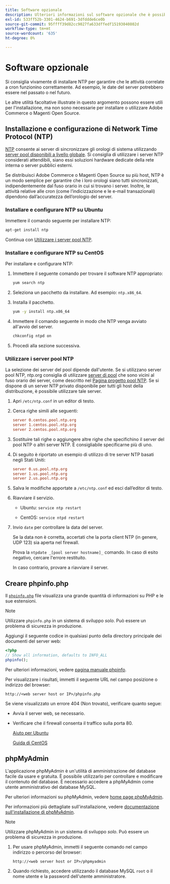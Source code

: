```yaml
---
title: Software opzionale
description: Ulteriori informazioni sul software opzionale che è possibile installare per supportare le installazioni locali di Adobe Commerce e Magenti Open Source.
exl-id: 533ff52b-3301-4624-b691-3dfddde6ce0b
source-git-commit: 95ffff39d82cc9027fa633dffedf15193040802d
workflow-type: tm+mt
source-wordcount: '635'
ht-degree: 0%

---
```


# Software opzionale

Si consiglia vivamente di installare NTP per garantire che le attività correlate a cron funzionino correttamente. Ad esempio, le date del server potrebbero essere nel passato o nel futuro.

Le altre utilità facoltative illustrate in questo argomento possono essere utili per l&#39;installazione, ma non sono necessarie per installare o utilizzare Adobe Commerce o Magenti Open Source.

## Installazione e configurazione di Network Time Protocol (NTP)

[NTP](https://www.ntp.org/) consente ai server di sincronizzare gli orologi di sistema utilizzando [server pool disponibili a livello globale](https://www.ntppool.org/en/). Si consiglia di utilizzare i server NTP considerati attendibili, siano essi soluzioni hardware dedicate della rete interna o server pubblici esterni.

Se distribuisci Adobe Commerce o Magenti Open Source su più host, NTP è un modo semplice per garantire che i loro orologi siano tutti sincronizzati, indipendentemente dal fuso orario in cui si trovano i server. Inoltre, le attività relative alle cron (come l’indicizzazione e le e-mail transazionali) dipendono dall’accuratezza dell’orologio del server.

### Installare e configurare NTP su Ubuntu

Immettere il comando seguente per installare NTP:

```bash
apt-get install ntp
```

Continua con [Utilizzare i server pool NTP](#use-ntp-pool-servers).

### Installare e configurare NTP su CentOS

Per installare e configurare NTP:

1. Immettere il seguente comando per trovare il software NTP appropriato:

   ```bash
   yum search ntp
   ```

1. Seleziona un pacchetto da installare. Ad esempio: `ntp.x86_64`.

1. Installa il pacchetto.

   ```bash
   yum -y install ntp.x86_64
   ```

1. Immettere il comando seguente in modo che NTP venga avviato all&#39;avvio del server.

   ```bash
   chkconfig ntpd on
   ```

1. Procedi alla sezione successiva.

### Utilizzare i server pool NTP

La selezione dei server del pool dipende dall&#39;utente. Se si utilizzano server pool NTP, ntp.org consiglia di utilizzare [server di pool](https://www.ntppool.org/en/) che sono vicini al fuso orario dei server, come descritto nel [Pagina progetto pool NTP](https://www.ntppool.org/en/use.html). Se si dispone di un server NTP privato disponibile per tutti gli host della distribuzione, è possibile utilizzare tale server.

1. Apri `/etc/ntp.conf` in un editor di testo.

1. Cerca righe simili alle seguenti:

   ```conf
   server 0.centos.pool.ntp.org
   server 1.centos.pool.ntp.org
   server 2.centos.pool.ntp.org
   ```

1. Sostituire tali righe o aggiungere altre righe che specifichino il server del pool NTP o altri server NTP. È consigliabile specificarne più di uno.

1. Di seguito è riportato un esempio di utilizzo di tre server NTP basati negli Stati Uniti:

   ```conf
   server 0.us.pool.ntp.org
   server 1.us.pool.ntp.org
   server 2.us.pool.ntp.org
   ```

1. Salva le modifiche apportate a `/etc/ntp.conf` ed esci dall’editor di testo.

1. Riavviare il servizio.

   * Ubuntu: `service ntp restart`

   * CentOS: `service ntpd restart`

1. Invio `date` per controllare la data del server.

   Se la data non è corretta, accertati che la porta client NTP (in genere, UDP 123) sia aperta nel firewall.

   Prova la `ntpdate _[pool server hostname]_` comando. In caso di esito negativo, cercare l&#39;errore restituito.

   In caso contrario, provare a riavviare il server.

## Creare phpinfo.php

Il [`phpinfo.php`](https://www.php.net/manual/en/function.phpinfo.php) file visualizza una grande quantità di informazioni su PHP e le sue estensioni.

>[!NOTE]
>
>Utilizzare `phpinfo.php` in un sistema di sviluppo _solo_. Può essere un problema di sicurezza in produzione.

Aggiungi il seguente codice in qualsiasi punto della directory principale dei documenti del server web:

```php
<?php
// Show all information, defaults to INFO_ALL
phpinfo();
```

Per ulteriori informazioni, vedere [pagina manuale phpinfo](https://www.php.net/manual/en/function.phpinfo.php).

Per visualizzare i risultati, immetti il seguente URL nel campo posizione o indirizzo del browser:

```http
http://<web server host or IP>/phpinfo.php
```

Se viene visualizzato un errore 404 (Non trovato), verificare quanto segue:

* Avvia il server web, se necessario.
* Verificare che il firewall consenta il traffico sulla porta 80.

   [Aiuto per Ubuntu](https://help.ubuntu.com/community/UFW)

   [Guida di CentOS](https://wiki.centos.org/HowTos/Network/IPTables)

## phpMyAdmin

L&#39;applicazione phpMyAdmin è un&#39;utilità di amministrazione del database facile da usare e gratuita. È possibile utilizzarlo per controllare e modificare il contenuto del database. È necessario accedere a phpMyAdmin come utente amministrativo del database MySQL.

Per ulteriori informazioni su phpMyAdmin, vedere [home page phpMyAdmin](https://www.phpmyadmin.net/).

Per informazioni più dettagliate sull&#39;installazione, vedere [documentazione sull&#39;installazione di phpMyAdmin](https://docs.phpmyadmin.net/en/latest/setup.html#quick-install).

>[!NOTE]
>
>Utilizzare phpMyAdmin in un sistema di sviluppo _solo_. Può essere un problema di sicurezza in produzione.

1. Per usare phpMyAdmin, immetti il seguente comando nel campo indirizzo o percorso del browser:

   ```http
   http://<web server host or IP>/phpmyadmin
   ```

1. Quando richiesto, accedere utilizzando il database MySQL `root` o il nome utente e la password dell&#39;utente amministratore.
